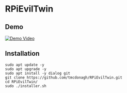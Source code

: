 # RPiEvilTwin

## Demo

[![Demo Video](img/demoThumbnail.PNG)](https://www.youtube.com/watch?v=iCU1NjdYoBs)

## Installation

```
sudo apt update -y
sudo apt upgrade -y
sudo apt install -y dialog git
git clone https://github.com/tmcdonagh/RPiEvilTwin.git
cd RPiEvilTwin/
sudo ./installer.sh
```
